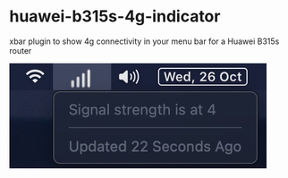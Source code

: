 # huawei-b315s-4g-indicator
xbar plugin to show 4g connectivity in your menu bar for a Huawei B315s router

![preview](preview.png)

